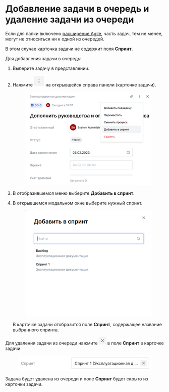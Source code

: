 # Добавление задачи в очередь и удаление задачи из очереди

Если для папки включено [расширение Agile](dobavlenie-zadachi-v-ochered-i-udalenie-zadachi-iz-ocheredi.md#rabota-s-rasshireniyami), часть задач, тем не менее, могут не относиться ни к одной из очередей.

В этом случае карточка задачи не содержит поля **Спринт**.

Для добавления задачи в очередь:

1. Выберите задачу в представлении.
2.  Нажмите <img src="../../../../.gitbook/assets/изображение (81) (1).png" alt="" data-size="line">на открывшейся справа панели (карточке задачи).

    <figure><img src="../../../../.gitbook/assets/изображение (110).png" alt=""><figcaption></figcaption></figure>
3. В отобразившемся меню выберите **Добавить в спринт**.
4.  В открывшемся модальном окне выберите нужный спринт.

    <figure><img src="../../../../.gitbook/assets/изображение (71).png" alt=""><figcaption></figcaption></figure>

    В карточке задачи отобразится поле **Спринт**, содержащее название выбранного спринта.

Для удаления задачи из очереди нажмите <img src="../../../../.gitbook/assets/изображение (1) (1) (1) (1) (1) (1) (1) (1) (1) (1).png" alt="" data-size="line"> в поле **Спринт** в карточке задачи.

<figure><img src="../../../../.gitbook/assets/изображение (10).png" alt=""><figcaption></figcaption></figure>

Задача будет удалена из очереди и поле **Спринт** будет скрыто из карточки задачи.
